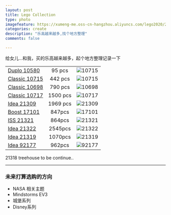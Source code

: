 ```yaml
---
layout: post
title: Lego Collection
type: photo
imagefeature: https://xumeng-me.oss-cn-hangzhou.aliyuncs.com/lego2020/21322_alt2.png
categories: create
description: "乐高越来越多,找个地方整理"
comments: false

---
```




给女儿...和我，买的乐高越来越多，起个地方整理记录一下



|                                                              |          |                                                              |
| :----------------------------------------------------------- | :------: | :----------------------------------------------------------: |
| [Duplo 10580](https://www.lego.com/en-us/product/lego-duplo-deluxe-box-of-fun-10580) |  95 pcs  | ![10715](https://xumeng-me.oss-cn-hangzhou.aliyuncs.com/lego2020/10580_alt1.jpeg) |
| [Classic 10715](https://www.lego.com/en-gb/product/bricks-on-a-roll-10715) | 442 pcs  | ![10715](https://xumeng-me.oss-cn-hangzhou.aliyuncs.com/lego2020/10715_alt1.jpeg) |
| [Classic 10698](https://www.lego.com/en-us/product/lego-large-creative-brick-box-10698) | 790 pcs  | ![10698](https://xumeng-me.oss-cn-hangzhou.aliyuncs.com/lego2020/10698_alt1.jpeg) |
| [Classic 10717](https://www.lego.com/en-us/product/bricks-bricks-bricks-10717) | 1500 pcs | ![10717](https://xumeng-me.oss-cn-hangzhou.aliyuncs.com/lego2020/10717.jpeg) |
| [Idea 21309](https://www.lego.com/en-us/product/lego-nasa-apollo-saturn-v-21309) | 1969 pcs | ![21309](https://xumeng-me.oss-cn-hangzhou.aliyuncs.com/lego2020/21309_alt1.jpeg) |
| [Boost 17101](https://www.lego.com/en-gb/product/boost-creative-toolbox-17101) |  847pcs  | ![17101](https://xumeng-me.oss-cn-hangzhou.aliyuncs.com/lego2020/17101_alt1.jpeg) |
| [ISS 21321](https://www.lego.com/en-us/product/international-space-station-21321) |  864pcs  | ![21321](https://xumeng-me.oss-cn-hangzhou.aliyuncs.com/lego2020/21321_alt1.jpg) |
| [Idea 21322](https://www.lego.com/en-us/product/pirates-of-barracuda-bay-21322) |  2545pcs  | ![21322](https://xumeng-me.oss-cn-hangzhou.aliyuncs.com/lego2020/21322_alt1.jpeg) |
| [Idea 21319](https://www.lego.com/en-us/product/central-perk-21319) |  1070pcs  | ![21319](https://xumeng-me.oss-cn-hangzhou.aliyuncs.com/lego2020/21319_alt1.jpeg) |
| [Idea 92177](https://www.lego.com/en-us/product/ship-in-a-bottle-92177) |  962pcs  | ![92177](https://xumeng-me.oss-cn-hangzhou.aliyuncs.com/lego2020/92177_alt1.jpeg) |

21318 treehouse to be continue..

----

### 未来打算选购的方向



- NASA 相关主题
- Mindstorms EV3
- 城堡系列
- Disney系列